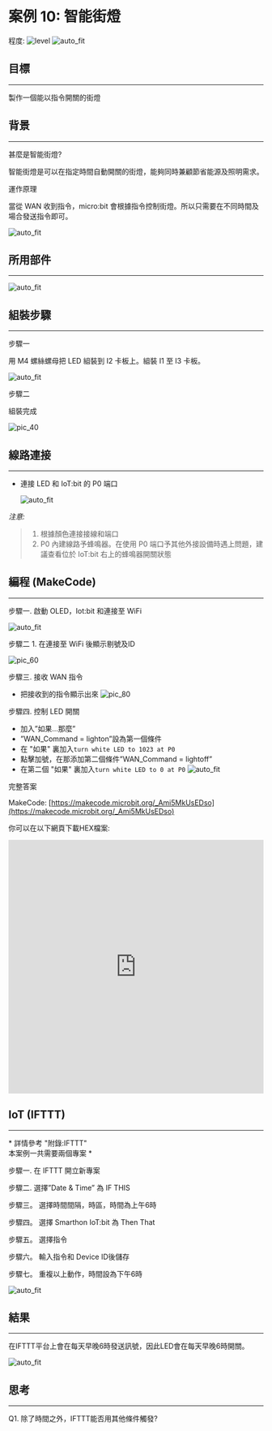 # 案例 10: 智能街燈

程度: ![level](images/level4.png)
![auto_fit](images/Case10/case-10.png)<P>

## 目標
<HR>

製作一個能以指令開關的街燈<BR><P>

## 背景
<HR>

<span id="subtitle">甚麼是智能街燈?</span><BR><P>
智能街燈是可以在指定時間自動開關的街燈，能夠同時兼顧節省能源及照明需求。<BR><P>
<span id="subtitle">運作原理</span><BR><P>
當從 WAN 收到指令，micro:bit 會根據指令控制街燈。所以只需要在不同時間及場合發送指令即可。<BR><P>
![auto_fit](images/Case10/Concept-diagram-Case10.png)<P>

## 所用部件
<HR>

![auto_fit](images/Case10/Case10_parts.png)<P>

## 組裝步驟
<HR>

<span id="subtitle">步驟一</span><BR><P>
用 M4 螺絲螺母把 LED 組裝到 I2 卡板上。組裝 I1 至 I3 卡板。<BR><P>
![auto_fit](images/Case10/Case10_ass1.png)<P>

<span id="subtitle">步驟二</span><BR><P>
組裝完成<BR><P>
![pic_40](images/Case10/Case10_ass2.png)<P>


## 線路連接
<HR>

* 連接 LED 和 IoT:bit 的 P0 端口<BR><P>
![auto_fit](images/Case10/Case10_hardware.png)<P>

*注意:*

>1. 根據顏色連接接線和端口<BR>
>2. P0 內建線路予蜂鳴器。在使用 P0 端口予其他外接設備時遇上問題，建
議查看位於 IoT:bit 右上的蜂鳴器開關狀態

## 編程 (MakeCode)
<HR>

<span id="subtitle">步驟一. 啟動 OLED，Iot:bit 和連接至 WiFi</span><BR><P>
![auto_fit](images/Case10/Case10_p1.png)<P>

<span id="subtitle">步驟二 1. 在連接至 WiFi 後顯示剔號及ID</span><BR><P>
![pic_60](images/Case10/Case10_p2.png)<P>

<span id="subtitle">步驟三. 接收 WAN 指令</span><BR><P>
* 把接收到的指令顯示出來
![pic_80](images/Case10/Case10_p3.png)<P>

<span id="subtitle">步驟四. 控制 LED 開關</span><BR><P>
* 加入”如果...那麼”
* ”WAN_Command = lighton”設為第一個條件
* 在 "如果" 裏加入`turn white LED to 1023 at P0`
* 點擊加號，在那添加第二個條件”WAN_Command = lightoff”
* 在第二個 "如果" 裏加入`turn white LED to 0 at P0`
![auto_fit](images/Case10/Case10_p4.png)<P>


<span id="subtitle">完整答案<BR><P>
MakeCode: [https://makecode.microbit.org/_Ami5MkUsEDso](https://makecode.microbit.org/_Ami5MkUsEDso)<BR><P>
你可以在以下網頁下載HEX檔案:<BR>
<iframe src="https://makecode.microbit.org/#pub:_Ami5MkUsEDso" width="100%" height="500" frameborder="0"></iframe>


## IoT (IFTTT)
<HR>

<span id="remarks">* 詳情參考 "附錄:IFTTT" <BR>
本案例一共需要兩個專案 *
</span><BR><P>

<span id="subtitle">步驟一. 在 IFTTT 開立新專案</span><BR><P>
<span id="subtitle">步驟二. 選擇”Date & Time” 為 IF THIS</span><BR><P>
<span id="subtitle">步驟三。 選擇時間間隔，時區，時間為上午6時</span><BR><P>
<span id="subtitle">步驟四。 選擇 Smarthon IoT:bit 為 Then That</span><BR><P>
<span id="subtitle">步驟五。 選擇指令</span><BR><P>	
<span id="subtitle">步驟六。 輸入指令和 Device ID後儲存</span><BR><P>
<span id="subtitle">步驟七。 重複以上動作，時間設為下午6時</span><BR><P>
![auto_fit](images/Case10/Case10_ifttt1.png)<P>


## 結果
<HR>

在IFTTT平台上會在每天早晚6時發送訊號，因此LED會在每天早晚6時開關。<BR><P>
![auto_fit](images/Case10/Case10_result.gif)<P>


## 思考
<HR>

Q1. 除了時間之外，IFTTT能否用其他條件觸發?

